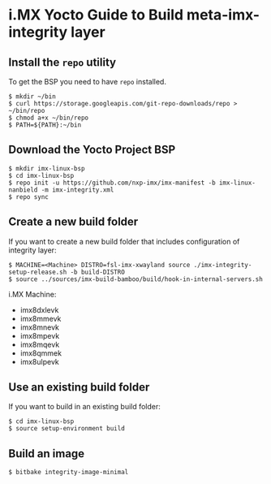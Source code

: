 i.MX Yocto Guide to Build meta-imx-integrity layer
==================================================

Install the `repo` utility
--------------------------

To get the BSP you need to have `repo` installed.

```
$ mkdir ~/bin
$ curl https://storage.googleapis.com/git-repo-downloads/repo > ~/bin/repo
$ chmod a+x ~/bin/repo
$ PATH=${PATH}:~/bin
```

Download the Yocto Project BSP
------------------------------
```
$ mkdir imx-linux-bsp
$ cd imx-linux-bsp
$ repo init -u https://github.com/nxp-imx/imx-manifest -b imx-linux-nanbield -m imx-integrity.xml
$ repo sync
```

Create a new build folder
-------------------------


If you want to create a new build folder that includes configuration of
integrity layer:
```
$ MACHINE=<Machine> DISTRO=fsl-imx-xwayland source ./imx-integrity-setup-release.sh -b build-DISTRO
$ source ../sources/imx-build-bamboo/build/hook-in-internal-servers.sh
```
i.MX Machine:
- imx8dxlevk
- imx8mmevk
- imx8mnevk
- imx8mpevk
- imx8mqevk
- imx8qmmek
- imx8ulpevk

Use an existing build folder
----------------------------

If you want to build in an existing build folder:

```
$ cd imx-linux-bsp
$ source setup-environment build
```

Build an image
--------------

```
$ bitbake integrity-image-minimal
```
